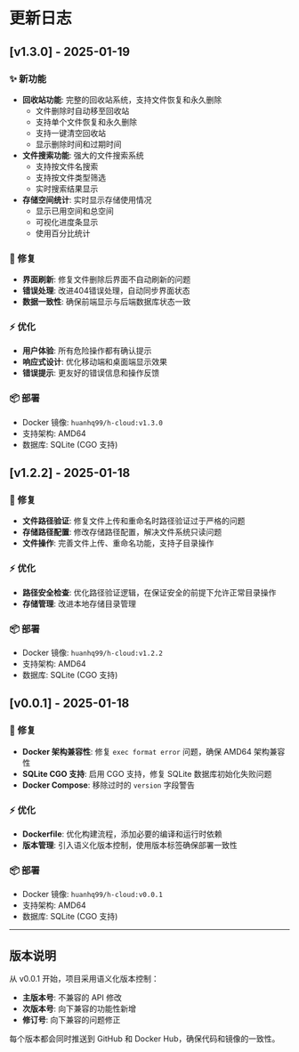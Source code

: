 # 更新日志

## [v1.3.0] - 2025-01-19

### ✨ 新功能
- **回收站功能**: 完整的回收站系统，支持文件恢复和永久删除
  - 文件删除时自动移至回收站
  - 支持单个文件恢复和永久删除
  - 支持一键清空回收站
  - 显示删除时间和过期时间
- **文件搜索功能**: 强大的文件搜索系统
  - 支持按文件名搜索
  - 支持按文件类型筛选
  - 实时搜索结果显示
- **存储空间统计**: 实时显示存储使用情况
  - 显示已用空间和总空间
  - 可视化进度条显示
  - 使用百分比统计

### 🔧 修复
- **界面刷新**: 修复文件删除后界面不自动刷新的问题
- **错误处理**: 改进404错误处理，自动同步界面状态
- **数据一致性**: 确保前端显示与后端数据库状态一致

### ⚡ 优化
- **用户体验**: 所有危险操作都有确认提示
- **响应式设计**: 优化移动端和桌面端显示效果
- **错误提示**: 更友好的错误信息和操作反馈

### 📦 部署
- Docker 镜像: `huanhq99/h-cloud:v1.3.0`
- 支持架构: AMD64
- 数据库: SQLite (CGO 支持)

## [v1.2.2] - 2025-01-18

### 🔧 修复
- **文件路径验证**: 修复文件上传和重命名时路径验证过于严格的问题
- **存储路径配置**: 修改存储路径配置，解决文件系统只读问题
- **文件操作**: 完善文件上传、重命名功能，支持子目录操作

### ⚡ 优化
- **路径安全检查**: 优化路径验证逻辑，在保证安全的前提下允许正常目录操作
- **存储管理**: 改进本地存储目录管理

### 📦 部署
- Docker 镜像: `huanhq99/h-cloud:v1.2.2`
- 支持架构: AMD64
- 数据库: SQLite (CGO 支持)

## [v0.0.1] - 2025-01-18

### 🔧 修复
- **Docker 架构兼容性**: 修复 `exec format error` 问题，确保 AMD64 架构兼容性
- **SQLite CGO 支持**: 启用 CGO 支持，修复 SQLite 数据库初始化失败问题
- **Docker Compose**: 移除过时的 `version` 字段警告

### ⚡ 优化
- **Dockerfile**: 优化构建流程，添加必要的编译和运行时依赖
- **版本管理**: 引入语义化版本控制，使用版本标签确保部署一致性

### 📦 部署
- Docker 镜像: `huanhq99/h-cloud:v0.0.1`
- 支持架构: AMD64
- 数据库: SQLite (CGO 支持)

---

## 版本说明

从 v0.0.1 开始，项目采用语义化版本控制：
- **主版本号**: 不兼容的 API 修改
- **次版本号**: 向下兼容的功能性新增
- **修订号**: 向下兼容的问题修正

每个版本都会同时推送到 GitHub 和 Docker Hub，确保代码和镜像的一致性。